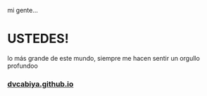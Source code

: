 mi gente...
# USTEDES! 
lo más grande de este mundo, siempre me hacen sentir un orgullo profundoo

### [dvcabiya.github.io](https://dvcabiya.github.io/)
